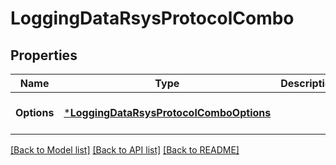 # LoggingDataRsysProtocolCombo

## Properties
Name | Type | Description | Notes
------------ | ------------- | ------------- | -------------
**Options** | [***LoggingDataRsysProtocolComboOptions**](Logging_Data_RsysProtocolCombo_options.md) |  | [optional] [default to null]

[[Back to Model list]](../README.md#documentation-for-models) [[Back to API list]](../README.md#documentation-for-api-endpoints) [[Back to README]](../README.md)


